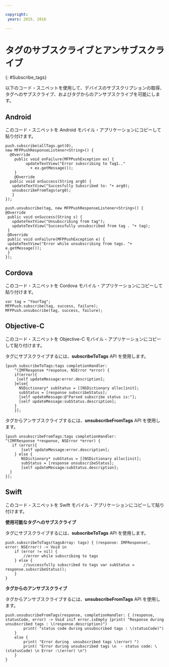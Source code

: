 ```yaml
---

copyright:
 years: 2015, 2016

---
```


# タグのサブスクライブとアンサブスクライブ
{: #Subscribe_tags}

以下のコード・スニペットを使用して、デバイスのサブスクリプションの取得、タグへのサブスクライブ、およびタグからのアンサブスクライブを可能にします。

## Android

このコード・スニペットを Android モバイル・アプリケーションにコピーして貼り付けます。

```
push.subscribe(allTags.get(0),
new MFPPushResponseListener<String>() {
  @Override
    public void onFailure(MFPPushException ex) {
         updateTextView("Error subscribing to Tag1.."
           + ex.getMessage());
    }
    @Override
  public void onSuccess(String arg0) {
   updateTextView("Succesfully Subscribed to: "+ arg0);
   unsubscribeFromTags(arg0);
   }
});
```

```
push.unsubscribe(tag, new MFPPushResponseListener<String>() {
@Override
 public void onSuccess(String s) {
   updateTextView("Unsubscribing from tag");
   updateTextView("Successfully unsubscribed from tag . "+ tag);
 }
 @Override
 public void onFailure(MFPPushException e) {
 updateTextView("Error while unsubscribing from tags. "+ e.getMessage());
 }
});
```

## Cordova

このコード・スニペットを Cordova モバイル・アプリケーションにコピーして貼り付けます。

```
var tag = "YourTag";
MFPPush.subscribe(tag, success, failure);
MFPPush.unsubscribe(tag, success, failure);
```

## Objective-C

このコード・スニペットを Objective-C モバイル・アプリケーションにコピーして貼り付けます。

タグにサブスクライブするには、**subscribeToTags** API を使用します。

```
[push subscribeToTags:tags completionHandler:
	^(IMFResponse *response, NSError *error) {
    if(error){
     [self updateMessage:error.description];
    }else{
      NSDictionary* subStatus = [[NSDictionary alloc]init];
      subStatus = [response subscribeStatus];
      [self updateMessage:@"Parsed subscribe status is:"];
      [self updateMessage:subStatus.description];
    }
    }];
```

タグからアンサブスクライブするには、**unsubscribeFromTags** API を使用します。

```
[push unsubscribeFromTags:tags completionHandler:
^(IMFResponse *response, NSError *error) {
   if (error){
       [self updateMessage:error.description];
    } else {
       NSDictionary* subStatus = [[NSDictionary alloc]init];
       subStatus = [response unsubscribeStatus];
       [self updateMessage:subStatus.description];
  }
}];
```

## Swift

このコード・スニペットを Swift モバイル・アプリケーションにコピーして貼り付けます。

**使用可能なタグへのサブスクライブ**

タグにサブスクライブするには、**subscribeToTags** API を使用します。

```
push.subscribeToTags(tagsArray: tags) { (response: IMFResponse!, error: NSError!) -> Void in
	if (error != nil) {
		//error while subscribing to tags
	} else {
		//successfully subscribed to tags var subStatus = response.subscribeStatus();
	}
} 
```

**タグからのアンサブスクライブ**

タグからアンサブスクライブするには、**unsubscribeFromTags** API を使用します。

```
push.unsubscribeFromTags(response, completionHandler: { (response, statusCode, error) -> Void inif error.isEmpty {print( "Response during unsubscribed tags : \(response.description)")
        print( "status code during unsubscribed tags : \(statusCode)")
    }
    else {
        print( "Error during  unsubscribed tags \(error) ")
        print( "Error during unsubscribed tags \n  - status code: \(statusCode) \n Error :\(error) \n")
    }
}
```
